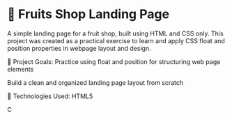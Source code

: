 # 🍓  Fruits Shop Landing Page
A simple landing page for a fruit shop, built using HTML and CSS only. This project was created as a practical exercise to learn and apply CSS float and position properties in webpage layout and design.

🎯 Project Goals:
Practice using float and position for structuring web page elements

Build a clean and organized landing page layout from scratch

🧰 Technologies Used:
HTML5

C
